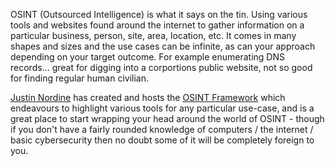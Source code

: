 OSINT (Outsourced Intelligence) is what it says on the tin. Using various tools and websites found around the internet to gather information on a particular business, person, site, area, location, etc. It comes in many shapes and sizes and the use cases can be infinite, as can your approach depending on your target outcome. For example enumerating DNS records... great for digging into a corportions public website, not so good for finding regular human civilian.

[Justin Nordine](https://twitter.com/jnordine) has created and hosts the [OSINT Framework](https://osintframework.com/) which endeavours to highlight various tools for any particular use-case, and is a great place to start wrapping your head around the world of OSINT - though if you don't have a fairly rounded knowledge of computers / the internet / basic cybersecurity then no doubt some of it will be completely foreign to you.